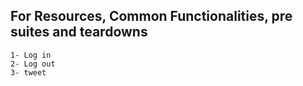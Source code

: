 ## For Resources, Common Functionalities, pre suites and teardowns
    1- Log in
    2- Log out
    3- tweet